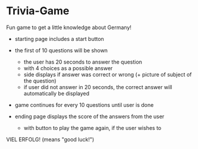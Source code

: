 # Trivia-Game

Fun game to get a little knowledge about Germany!

- starting page includes a start button

- the first of 10 questions will be shown 
    - the user has 20 seconds to answer the question
    - with 4 choices as a possible answer 
    - side displays if answer was correct or wrong (+ picture of subject of the question)
    - if user did not answer in 20 seconds, the correct answer will automatically be displayed
    
- game continues for every 10 questions until user is done

- ending page displays the score of the answers from the user
    - with button to play the game again, if the user wishes to


VIEL ERFOLG! (means "good luck!")
